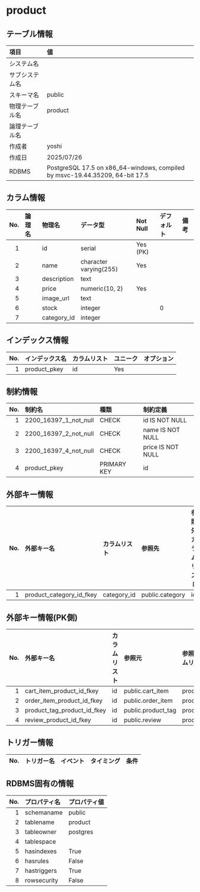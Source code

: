 # product

## テーブル情報

| 項目                           | 値                                                                                                   |
|:-------------------------------|:-----------------------------------------------------------------------------------------------------|
| システム名                     |                                                                                                      |
| サブシステム名                 |                                                                                                      |
| スキーマ名                     | public                                                                                               |
| 物理テーブル名                 | product                                                                                              |
| 論理テーブル名                 |                                                                                                      |
| 作成者                         | yoshi                                                                                                |
| 作成日                         | 2025/07/26                                                                                           |
| RDBMS                          | PostgreSQL 17.5 on x86_64-windows, compiled by msvc-19.44.35209, 64-bit 17.5                         |



## カラム情報

| No. | 論理名                         | 物理名                         | データ型                       | Not Null | デフォルト           | 備考                           |
|----:|:-------------------------------|:-------------------------------|:-------------------------------|:---------|:---------------------|:-------------------------------|
|   1 |                                | id                             | serial                         | Yes (PK) |                      |                                |
|   2 |                                | name                           | character varying(255)         | Yes      |                      |                                |
|   3 |                                | description                    | text                           |          |                      |                                |
|   4 |                                | price                          | numeric(10, 2)                 | Yes      |                      |                                |
|   5 |                                | image_url                      | text                           |          |                      |                                |
|   6 |                                | stock                          | integer                        |          | 0                    |                                |
|   7 |                                | category_id                    | integer                        |          |                      |                                |



## インデックス情報

| No. | インデックス名                 | カラムリスト                             | ユニーク   | オプション                     | 
|----:|:-------------------------------|:-----------------------------------------|:-----------|:-------------------------------|
|   1 | product_pkey                   | id                                       | Yes        |                                |



## 制約情報

| No. | 制約名                         | 種類                           | 制約定義                       |
|----:|:-------------------------------|:-------------------------------|:-------------------------------|
|   1 | 2200_16397_1_not_null          | CHECK                          | id IS NOT NULL                 |
|   2 | 2200_16397_2_not_null          | CHECK                          | name IS NOT NULL               |
|   3 | 2200_16397_4_not_null          | CHECK                          | price IS NOT NULL              |
|   4 | product_pkey                   | PRIMARY KEY                    | id                             |



## 外部キー情報

| No. | 外部キー名                     | カラムリスト                             | 参照先                         | 参照先カラムリスト                       | ON DELETE    | ON UPDATE    |
|----:|:-------------------------------|:-----------------------------------------|:-------------------------------|:-----------------------------------------|:-------------|:-------------|
|   1 | product_category_id_fkey       | category_id                              | public.category                | id                                       |              |              |



## 外部キー情報(PK側)

| No. | 外部キー名                     | カラムリスト                             | 参照元                         | 参照元カラムリスト                       | ON DELETE    | ON UPDATE    |
|----:|:-------------------------------|:-----------------------------------------|:-------------------------------|:-----------------------------------------|:-------------|:-------------|
|   1 | cart_item_product_id_fkey      | id                                       | public.cart_item               | product_id                               |              |              |
|   2 | order_item_product_id_fkey     | id                                       | public.order_item              | product_id                               |              |              |
|   3 | product_tag_product_id_fkey    | id                                       | public.product_tag             | product_id                               |              |              |
|   4 | review_product_id_fkey         | id                                       | public.review                  | product_id                               |              |              |



## トリガー情報

| No. | トリガー名                     | イベント                                 | タイミング           | 条件                           |
|----:|:-------------------------------|:-----------------------------------------|:---------------------|:-------------------------------|



## RDBMS固有の情報

| No. | プロパティ名                   | プロパティ値                                                                                         |
|----:|:-------------------------------|:-----------------------------------------------------------------------------------------------------|
|   1 | schemaname                     | public                                                                                               |
|   2 | tablename                      | product                                                                                              |
|   3 | tableowner                     | postgres                                                                                             |
|   4 | tablespace                     |                                                                                                      |
|   5 | hasindexes                     | True                                                                                                 |
|   6 | hasrules                       | False                                                                                                |
|   7 | hastriggers                    | True                                                                                                 |
|   8 | rowsecurity                    | False                                                                                                |


